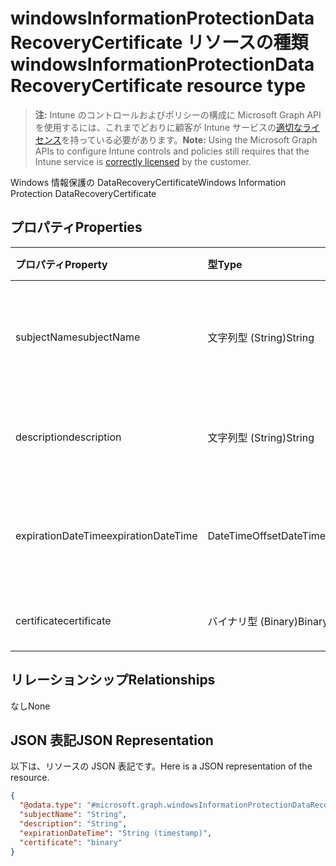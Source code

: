 # <a name="windowsinformationprotectiondatarecoverycertificate-resource-type"></a><span data-ttu-id="16237-101">windowsInformationProtectionDataRecoveryCertificate リソースの種類</span><span class="sxs-lookup"><span data-stu-id="16237-101">windowsInformationProtectionDataRecoveryCertificate resource type</span></span>

> <span data-ttu-id="16237-102">**注:** Intune のコントロールおよびポリシーの構成に Microsoft Graph API を使用するには、これまでどおりに顧客が Intune サービスの[適切なライセンス](https://go.microsoft.com/fwlink/?linkid=839381)を持っている必要があります。</span><span class="sxs-lookup"><span data-stu-id="16237-102">**Note:** Using the Microsoft Graph APIs to configure Intune controls and policies still requires that the Intune service is [correctly licensed](https://go.microsoft.com/fwlink/?linkid=839381) by the customer.</span></span>

<span data-ttu-id="16237-103">Windows 情報保護の DataRecoveryCertificate</span><span class="sxs-lookup"><span data-stu-id="16237-103">Windows Information Protection DataRecoveryCertificate</span></span>
## <a name="properties"></a><span data-ttu-id="16237-104">プロパティ</span><span class="sxs-lookup"><span data-stu-id="16237-104">Properties</span></span>
|<span data-ttu-id="16237-105">プロパティ</span><span class="sxs-lookup"><span data-stu-id="16237-105">Property</span></span>|<span data-ttu-id="16237-106">型</span><span class="sxs-lookup"><span data-stu-id="16237-106">Type</span></span>|<span data-ttu-id="16237-107">説明</span><span class="sxs-lookup"><span data-stu-id="16237-107">Description</span></span>|
|:---|:---|:---|
|<span data-ttu-id="16237-108">subjectName</span><span class="sxs-lookup"><span data-stu-id="16237-108">subjectName</span></span>|<span data-ttu-id="16237-109">文字列型 (String)</span><span class="sxs-lookup"><span data-stu-id="16237-109">String</span></span>|<span data-ttu-id="16237-110">データ回復証明書のサブジェクト名</span><span class="sxs-lookup"><span data-stu-id="16237-110">Data recovery Certificate subject name</span></span>|
|<span data-ttu-id="16237-111">description</span><span class="sxs-lookup"><span data-stu-id="16237-111">description</span></span>|<span data-ttu-id="16237-112">文字列型 (String)</span><span class="sxs-lookup"><span data-stu-id="16237-112">String</span></span>|<span data-ttu-id="16237-113">データ回復証明書の説明</span><span class="sxs-lookup"><span data-stu-id="16237-113">Data recovery Certificate description</span></span>|
|<span data-ttu-id="16237-114">expirationDateTime</span><span class="sxs-lookup"><span data-stu-id="16237-114">expirationDateTime</span></span>|<span data-ttu-id="16237-115">DateTimeOffset</span><span class="sxs-lookup"><span data-stu-id="16237-115">DateTimeOffset</span></span>|<span data-ttu-id="16237-116">データ回復証明書の有効期限日時</span><span class="sxs-lookup"><span data-stu-id="16237-116">Data recovery Certificate expiration datetime</span></span>|
|<span data-ttu-id="16237-117">certificate</span><span class="sxs-lookup"><span data-stu-id="16237-117">certificate</span></span>|<span data-ttu-id="16237-118">バイナリ型 (Binary)</span><span class="sxs-lookup"><span data-stu-id="16237-118">Binary</span></span>|<span data-ttu-id="16237-119">データ回復証明書</span><span class="sxs-lookup"><span data-stu-id="16237-119">Data recovery Certificate</span></span>|

## <a name="relationships"></a><span data-ttu-id="16237-120">リレーションシップ</span><span class="sxs-lookup"><span data-stu-id="16237-120">Relationships</span></span>
<span data-ttu-id="16237-121">なし</span><span class="sxs-lookup"><span data-stu-id="16237-121">None</span></span>
## <a name="json-representation"></a><span data-ttu-id="16237-122">JSON 表記</span><span class="sxs-lookup"><span data-stu-id="16237-122">JSON Representation</span></span>
<span data-ttu-id="16237-123">以下は、リソースの JSON 表記です。</span><span class="sxs-lookup"><span data-stu-id="16237-123">Here is a JSON representation of the resource.</span></span>
<!-- {
  "blockType": "resource",
  "@odata.type": "microsoft.graph.windowsInformationProtectionDataRecoveryCertificate"
}
-->
``` json
{
  "@odata.type": "#microsoft.graph.windowsInformationProtectionDataRecoveryCertificate",
  "subjectName": "String",
  "description": "String",
  "expirationDateTime": "String (timestamp)",
  "certificate": "binary"
}
```



